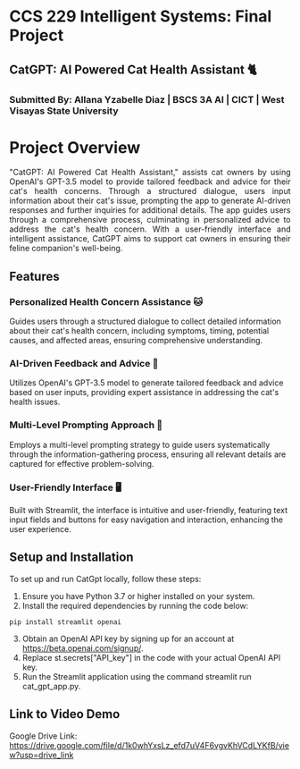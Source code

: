 # CCS 229 Intelligent Systems: Final Project
## CatGPT: AI Powered Cat Health Assistant 🐈
### Submitted By: Allana Yzabelle Diaz | BSCS 3A AI | CICT | West Visayas State University

# Project Overview
<div align="justify">
"CatGPT: AI Powered Cat Health Assistant," assists cat owners by using OpenAI's GPT-3.5 model to provide tailored feedback and advice for their cat's health concerns. Through a structured dialogue, users input information about their cat's issue, prompting the app to generate AI-driven responses and further inquiries for additional details. The app guides users through a comprehensive process, culminating in personalized advice to address the cat's health concern. With a user-friendly interface and intelligent assistance, CatGPT aims to support cat owners in ensuring their feline companion's well-being.
</div>

## Features
### Personalized Health Concern Assistance 🐱
Guides users through a structured dialogue to collect detailed information about their cat's health concern, including symptoms, timing, potential causes, and affected areas, ensuring comprehensive understanding.

### AI-Driven Feedback and Advice 🤖
Utilizes OpenAI's GPT-3.5 model to generate tailored feedback and advice based on user inputs, providing expert assistance in addressing the cat's health issues.

### Multi-Level Prompting Approach 📝
Employs a multi-level prompting strategy to guide users systematically through the information-gathering process, ensuring all relevant details are captured for effective problem-solving.

### User-Friendly Interface 🖥️
Built with Streamlit, the interface is intuitive and user-friendly, featuring text input fields and buttons for easy navigation and interaction, enhancing the user experience.

## Setup and Installation
To set up and run CatGpt locally, follow these steps: <br>
1.  Ensure you have Python 3.7 or higher installed on your system. <br>
2.  Install the required dependencies by running the code below: <br> 
```
pip install streamlit openai
```
3. Obtain an OpenAI API key by signing up for an account at https://beta.openai.com/signup/. <br>
4. Replace st.secrets["API_key"] in the code with your actual OpenAI API key. <br>
5. Run the Streamlit application using the command streamlit run cat_gpt_app.py. <br> 

## Link to Video Demo
Google Drive Link: https://drive.google.com/file/d/1k0whYxsLz_efd7uV4F6vgvKhVCdLYKfB/view?usp=drive_link
